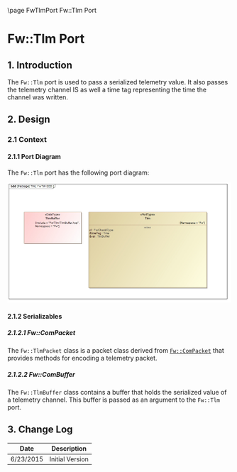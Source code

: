 \page FwTlmPort Fw::Tlm Port
# Fw::Tlm Port

## 1. Introduction

The `Fw::Tlm` port is used to pass a serialized telemetry value. It also passes the telemetry channel IS as well a time tag representing the time the channel was written. 

## 2. Design

### 2.1 Context

#### 2.1.1 Port Diagram

The `Fw::Tlm` port has the following port diagram:

![Fw::Com Diagram](img/FwTlmBDD.jpg "Fw::Com Port")

#### 2.1.2 Serializables

##### 2.1.2.1 Fw::ComPacket 

The `Fw::TlmPacket` class is a packet class derived from [`Fw::ComPacket`](../../Com/docs/sdd.html) that provides methods for encoding a telemetry packet. 

##### 2.1.2.2 Fw::ComBuffer

The `Fw::TlmBuffer` class contains a buffer that holds the serialized value of a telemetry channel. This buffer is passed as an argument to the `Fw::Tlm` port.

## 3. Change Log

Date | Description
---- | -----------
6/23/2015 |  Initial Version
